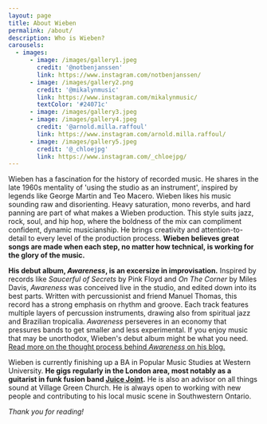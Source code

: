 ```yaml
---
layout: page
title: About Wieben
permalink: /about/
description: Who is Wieben?
carousels:
  - images:
      - image: /images/gallery1.jpeg
        credit: '@notbenjanssen'
        link: https://www.instagram.com/notbenjanssen/
      - image: /images/gallery2.png
        credit: '@mikalynmusic'
        link: https://www.instagram.com/mikalynmusic/
        textColor: '#24071c'
      - image: /images/gallery3.jpeg
      - image: /images/gallery4.jpeg
        credit: '@arnold.milla.raffoul'
        link: https://www.instagram.com/arnold.milla.raffoul/
      - image: /images/gallery5.jpeg
        credit: '@_chloejpg'
        link: https://www.instagram.com/_chloejpg/
---
```


Wieben has a fascination for the history of recorded music. He shares in the late 1960s mentality of 'using the studio as an instrument', inspired by legends like George Martin and Teo Macero.  Wieben likes his music sounding raw and disorienting.  Heavy saturation, mono reverbs, and hard panning are part of what makes a Wieben production.  This style suits jazz, rock, soul, and hip hop, where the boldness of the mix can compliment confident, dynamic musicianship.  He brings creativity and attention-to-detail to every level of the production process.  **Wieben believes great songs are made when each step, no matter how technical, is working for the glory of the music.**

**His debut album, *Awareness*, is an excersize in improvisation.**  Inspired by records like *Saucerful of Secrets* by Pink Floyd and *On The Corner* by Miles Davis, *Awareness* was conceived live in the studio, and edited down into its best parts.  Written with percussionist and friend Manuel Thomas, this record has a strong emphasis on rhythm and groove.  Each track features multiple layers of percussion instruments, drawing also from spiritual jazz and Brazilian tropicalia.  *Awareness* perseveres in an economy that pressures bands to get smaller and less experimental.  If you enjoy music that may be unorthodox, Wieben's debut album might be what you need.  [Read more on the thought process behind *Awareness* on his blog.](wieben.ca/awareness)

Wieben is currently finishing up a BA in Popular Music Studies at Western University.  **He gigs regularly in the London area, most notably as a guitarist in funk fusion band [Juice Joint](https://www.instagram.com/juicejointband/).**  He is also an advisor on all things sound at Village Green Church.  He is always open to working with new people and contributing to his local music scene in Southwestern Ontario.

*Thank you for reading!*
